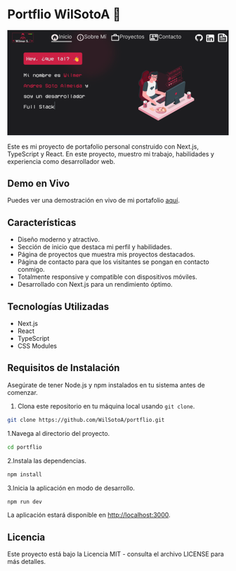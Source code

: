 # Portflio WilSotoA 🥇

![Captura de Pantalla 1](public/portflio.png)

Este es mi proyecto de portafolio personal construido con Next.js, TypeScript y React. En este proyecto, muestro mi trabajo, habilidades y experiencia como desarrollador web.

## Demo en Vivo

Puedes ver una demostración en vivo de mi portafolio [aquí](https://wilsotoa.vercel.app).

## Características

- Diseño moderno y atractivo.
- Sección de inicio que destaca mi perfil y habilidades.
- Página de proyectos que muestra mis proyectos destacados.
- Página de contacto para que los visitantes se pongan en contacto conmigo.
- Totalmente responsive y compatible con dispositivos móviles.
- Desarrollado con Next.js para un rendimiento óptimo.

## Tecnologías Utilizadas

- Next.js
- React
- TypeScript
- CSS Modules

## Requisitos de Instalación

Asegúrate de tener Node.js y npm instalados en tu sistema antes de comenzar.

1. Clona este repositorio en tu máquina local usando `git clone`.

```bash
git clone https://github.com/WilSotoA/portflio.git
```

1.Navega al directorio del proyecto.

```bash
cd portflio
```

2.Instala las dependencias.

```bash
npm install
```

3.Inicia la aplicación en modo de desarrollo.

```bash
npm run dev
```

La aplicación estará disponible en <http://localhost:3000>.

## Licencia

Este proyecto está bajo la Licencia MIT - consulta el archivo LICENSE para más detalles.

